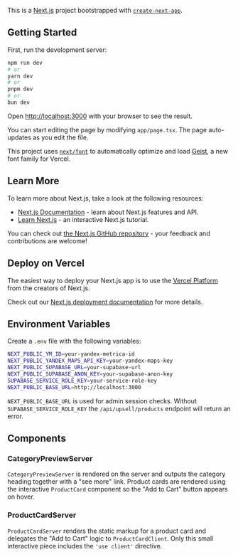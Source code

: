 This is a [Next.js](https://nextjs.org) project bootstrapped with [`create-next-app`](https://nextjs.org/docs/app/api-reference/cli/create-next-app).

## Getting Started

First, run the development server:

```bash
npm run dev
# or
yarn dev
# or
pnpm dev
# or
bun dev
```

Open [http://localhost:3000](http://localhost:3000) with your browser to see the result.

You can start editing the page by modifying `app/page.tsx`. The page auto-updates as you edit the file.

This project uses [`next/font`](https://nextjs.org/docs/app/building-your-application/optimizing/fonts) to automatically optimize and load [Geist](https://vercel.com/font), a new font family for Vercel.

## Learn More

To learn more about Next.js, take a look at the following resources:

- [Next.js Documentation](https://nextjs.org/docs) - learn about Next.js features and API.
- [Learn Next.js](https://nextjs.org/learn) - an interactive Next.js tutorial.

You can check out [the Next.js GitHub repository](https://github.com/vercel/next.js) - your feedback and contributions are welcome!

## Deploy on Vercel

The easiest way to deploy your Next.js app is to use the [Vercel Platform](https://vercel.com/new?utm_medium=default-template&filter=next.js&utm_source=create-next-app&utm_campaign=create-next-app-readme) from the creators of Next.js.

Check out our [Next.js deployment documentation](https://nextjs.org/docs/app/building-your-application/deploying) for more details.

## Environment Variables

Create a `.env` file with the following variables:

```bash
NEXT_PUBLIC_YM_ID=your-yandex-metrica-id
NEXT_PUBLIC_YANDEX_MAPS_API_KEY=your-yandex-maps-key
NEXT_PUBLIC_SUPABASE_URL=your-supabase-url
NEXT_PUBLIC_SUPABASE_ANON_KEY=your-supabase-anon-key
SUPABASE_SERVICE_ROLE_KEY=your-service-role-key
NEXT_PUBLIC_BASE_URL=http://localhost:3000
```

`NEXT_PUBLIC_BASE_URL` is used for admin session checks. Without `SUPABASE_SERVICE_ROLE_KEY` the `/api/upsell/products` endpoint will return an error.

## Components

### CategoryPreviewServer

`CategoryPreviewServer` is rendered on the server and outputs the category heading together with a "see more" link. Product cards are rendered using the interactive `ProductCard` component so the "Add to Cart" button appears on hover.

### ProductCardServer

`ProductCardServer` renders the static markup for a product card and delegates the "Add to Cart" logic to `ProductCardClient`. Only this small interactive piece includes the `'use client'` directive.
